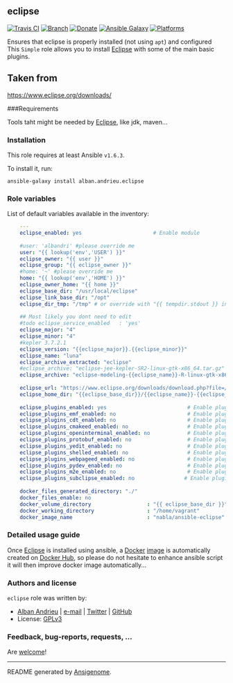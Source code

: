 ## eclipse

[![Travis CI](http://img.shields.io/travis/AlbanAndrieu/ansible-eclipse.svg?style=flat)](http://travis-ci.org/AlbanAndrieu/ansible-eclipse) [![Branch](http://img.shields.io/github/tag/AlbanAndrieu/ansible-eclipse.svg?style=flat-square)](https://github.com/AlbanAndrieu/ansible-eclipse/tree/master) [![Donate](https://img.shields.io/gratipay/AlbanAndrieu.svg?style=flat)](https://www.gratipay.com/AlbanAndrieu)  [![Ansible Galaxy](http://img.shields.io/badge/galaxy-alban.andrieu.eclipse-blue.svg?style=flat)](https://galaxy.ansible.com/list#/roles/1776) [![Platforms](http://img.shields.io/badge/platforms-ubuntu-lightgrey.svg?style=flat)](#)

Ensures that eclipse is properly installed (not using `apt`) and configured  
This ``Simple`` role allows you to install [Eclipse](https://www.eclipse.org) with some of the main basic plugins.       

Taken from
------------------

https://www.eclipse.org/downloads/

###Requirements

Tools taht might be needed by [Eclipse](https://www.eclipse.org), like jdk, maven...

### Installation

This role requires at least Ansible `v1.6.3`. 

To install it, run:

    ansible-galaxy install alban.andrieu.eclipse



### Role variables

List of default variables available in the inventory:

```yaml
    ---
    eclipse_enabled: yes                       # Enable module
    
    #user: 'albandri' #please override me
    user: "{{ lookup('env','USER') }}"
    eclipse_owner: "{{ user }}"
    eclipse_group: "{{ eclipse_owner }}"
    #home: '~' #please override me
    home: "{{ lookup('env','HOME') }}"
    eclipse_owner_home: "{{ home }}"
    eclipse_base_dir: "/usr/local/eclipse"
    eclipse_link_base_dir: "/opt"
    eclipse_dir_tmp: "/tmp" # or override with "{{ tempdir.stdout }} in order to have be sure to download the file"
    
    ## Most likely you dont need to edit 
    #todo eclipse_service_enabled   : 'yes'
    eclipse_major: "4"
    eclipse_minor: "4"
    #kepler 3.7.2.1
    eclipse_version: "{{eclipse_major}}.{{eclipse_minor}}"
    eclipse_name: "luna"
    eclipse_archive_extracted: "eclipse"
    #eclipse_archive: "eclipse-jee-kepler-SR2-linux-gtk-x86_64.tar.gz"
    eclipse_archive: "eclipse-modeling-{{eclipse_name}}-R-linux-gtk-x86_64.tar.gz"
    
    eclipse_url: "https://www.eclipse.org/downloads/download.php?file=/technology/epp/downloads/release/{{eclipse_name}}/R/{{eclipse_archive}}&r=1"
    eclipse_home_dir: "{{eclipse_base_dir}}/{{eclipse_name}}-{{eclipse_version}}"
    
    eclipse_plugins_enabled: yes                          # Enable plugins
    eclipse_plugins_emf_enabled: no                       # Enable plugins
    eclipse_plugins_cdt_enabled: no                       # Enable plugins
    eclipse_plugins_cmakeed_enabled: no                   # Enable plugins
    eclipse_plugins_openinterminal_enabled: no            # Enable plugins
    eclipse_plugins_protobuf_enabled: no                  # Enable plugins
    eclipse_plugins_yedit_enabled: no                     # Enable plugins
    eclipse_plugins_shelled_enabled: no                   # Enable plugins
    eclipse_plugins_webpageed_enabled: no                 # Enable plugins
    eclipse_plugins_pydev_enabled: no                     # Enable plugins
    eclipse_plugins_m2e_enabled: no                       # Enable plugins
    eclipse_plugins_subclipse_enabled: no                # Enable plugins
    
    docker_files_generated_directory: "./"
    docker_files_enable: no
    docker_volume_directory                  : "{{ eclipse_base_dir }}"
    docker_working_directory                 : "/home/vagrant"
    docker_image_name                        : "nabla/ansible-eclipse"
```


### Detailed usage guide

Once [Eclipse](https://www.eclipse.org) is installed using ansible, a [Docker](https://www.docker.com/) [image](https://registry.hub.docker.com/u/nabla/ansible-eclipse/) is automatically created on [Docker Hub](https://registry.hub.docker.com/), 
so please do not hesitate to enhance ansible script it will then improve docker image automatically...


### Authors and license

`eclipse` role was written by:
- [Alban Andrieu](fr.linkedin.com/in/nabla/) | [e-mail](mailto:alban.andrieu@free.fr) | [Twitter](https://twitter.com/AlbanAndrieu) | [GitHub](https://github.com/AlbanAndrieu)
- License: [GPLv3](https://tldrlegal.com/license/gnu-general-public-license-v3-%28gpl-3%29)

### Feedback, bug-reports, requests, ...

Are [welcome](https://github.com/AlbanAndrieu/ansible-eclipse/issues)!

***

README generated by [Ansigenome](https://github.com/nickjj/ansigenome/).
